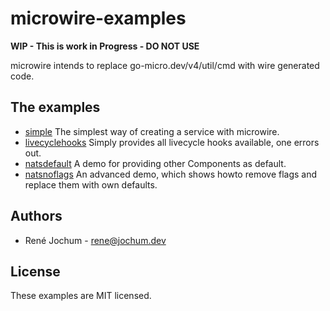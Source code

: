 # microwire-examples

**WIP - This is work in Progress - DO NOT USE**

microwire intends to replace go-micro.dev/v4/util/cmd with wire generated code.

## The examples

- [simple](simple/)
    The simplest way of creating a service with microwire.
- [livecyclehooks](livecyclehooks/)
    Simply provides all livecycle hooks available, one errors out.
- [natsdefault](natsdefault/)
    A demo for providing other Components as default.
- [natsnoflags](natsnoflags/)
    An advanced demo, which shows howto remove flags and replace them with own defaults.

## Authors

- René Jochum - rene@jochum.dev

## License

These examples are MIT licensed.